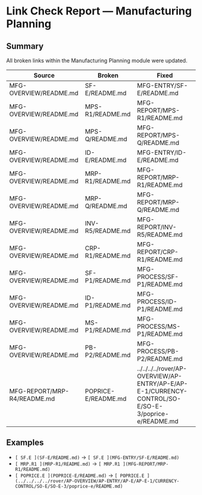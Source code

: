 # Link Check Report — Manufacturing Planning

## Summary
All broken links within the Manufacturing Planning module were updated.

| Source | Broken | Fixed |
| --- | --- | --- |
| MFG-OVERVIEW/README.md | SF-E/README.md | MFG-ENTRY/SF-E/README.md |
| MFG-OVERVIEW/README.md | MPS-R1/README.md | MFG-REPORT/MPS-R1/README.md |
| MFG-OVERVIEW/README.md | MPS-Q/README.md | MFG-REPORT/MPS-Q/README.md |
| MFG-OVERVIEW/README.md | ID-E/README.md | MFG-ENTRY/ID-E/README.md |
| MFG-OVERVIEW/README.md | MRP-R1/README.md | MFG-REPORT/MRP-R1/README.md |
| MFG-OVERVIEW/README.md | MRP-Q/README.md | MFG-REPORT/MRP-Q/README.md |
| MFG-OVERVIEW/README.md | INV-R5/README.md | MFG-REPORT/INV-R5/README.md |
| MFG-OVERVIEW/README.md | CRP-R1/README.md | MFG-REPORT/CRP-R1/README.md |
| MFG-OVERVIEW/README.md | SF-P1/README.md | MFG-PROCESS/SF-P1/README.md |
| MFG-OVERVIEW/README.md | ID-P1/README.md | MFG-PROCESS/ID-P1/README.md |
| MFG-OVERVIEW/README.md | MS-P1/README.md | MFG-PROCESS/MS-P1/README.md |
| MFG-OVERVIEW/README.md | PB-P2/README.md | MFG-PROCESS/PB-P2/README.md |
| MFG-REPORT/MRP-R4/README.md | POPRICE-E/README.md | ../../../../rover/AP-OVERVIEW/AP-ENTRY/AP-E/AP-E-1/CURRENCY-CONTROL/SO-E/SO-E-3/poprice-e/README.md |

## Examples
- `[ SF.E ](SF-E/README.md)` → `[ SF.E ](MFG-ENTRY/SF-E/README.md)`
- `[ MRP.R1 ](MRP-R1/README.md)` → `[ MRP.R1 ](MFG-REPORT/MRP-R1/README.md)`
- `[ POPRICE.E ](POPRICE-E/README.md)` → `[ POPRICE.E ](../../../../rover/AP-OVERVIEW/AP-ENTRY/AP-E/AP-E-1/CURRENCY-CONTROL/SO-E/SO-E-3/poprice-e/README.md)`

